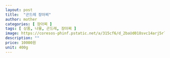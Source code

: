 ```yaml
---
layout: post
title:  "곤드레 장아찌"
author: mother
categories: [ 장아찌 ]
tags: [ 상품, 나물, 곤드레, 장아찌 ]
image: https://coresos-phinf.pstatic.net/a/315cf6/d_2baUd018svc14arj5rlzr5lu_srh9k9.jpg?type=e1920_std
description: ""
price: 10000원
unit: 400g
---
```


